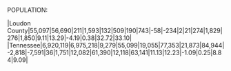 POPULATION:

|Loudon County|55,097|56,690|211|1,593|132|509|190|743|-58|-234|2|21|274|1,829|276|1,850|9.11|13.29|-4.19|0.38|32.72|33.10|
|Tennessee|6,920,119|6,975,218|9,279|55,099|19,055|77,353|21,873|84,944|-2,818|-7,591|36|1,751|12,082|61,390|12,118|63,141|11.13|12.23|-1.09|0.25|8.84|9.09|
